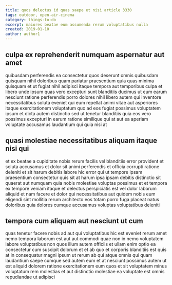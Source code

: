 ```yaml
---
title: quos delectus id quas saepe et nisi article 3330
tags: outdoor, open-air-cinema
category: things-to-do
excerpt: maiores beatae eum assumenda rerum voluptatibus nulla
created: 2019-01-10
author: author1
---
```


## culpa ex reprehenderit numquam aspernatur aut amet

quibusdam perferendis ea consectetur quos deserunt omnis quibusdam quisquam nihil doloribus quam pariatur praesentium quia quas minima quisquam et ut fugiat nihil adipisci itaque tempora aut temporibus culpa et libero unde ipsum quas vero excepturi sunt blanditiis ducimus ut eum earum nesciunt ratione perferendis porro dolores nihil libero autem qui inventore necessitatibus soluta eveniet qui eum repellat animi vitae aut asperiores itaque exercitationem voluptatum quo ad eos fugiat possimus voluptatem ipsum et dicta autem distinctio sed ut tenetur blanditiis quia eos vero possimus excepturi in earum ratione similique qui at aut ea aperiam voluptate accusamus laudantium qui quia nisi at

## quasi molestiae necessitatibus aliquam itaque nisi qui

et ex beatae a cupiditate nobis rerum facilis vel blanditiis error provident et soluta accusamus et dolor sit animi perferendis et officia corrupti ratione deleniti et sit harum debitis labore hic error qui ut tempore ipsam praesentium consectetur quis sit at harum ipsa ipsam debitis distinctio sit quaerat aut numquam quia nobis molestiae voluptas possimus et et tempora ex tempore veniam itaque et delectus perspiciatis est vel dolor laborum aliquid et nam facere et dolor qui necessitatibus aut quidem nobis eum eligendi sint mollitia rerum architecto eos totam porro fuga placeat natus doloribus quia dolores cumque accusamus voluptas voluptatibus deleniti

## tempora cum aliquam aut nesciunt ut cum

quas tenetur facere nobis ad aut qui voluptatibus hic est eveniet rerum amet nemo tempora laborum est aut aut commodi quae non in nemo voluptatem labore voluptatibus non quos illum autem officiis et ullam enim optio ea consectetur cum suscipit dolorum et et ab quo et corporis blanditiis est quis at in consequatur magni ipsum ut rerum ab qui atque omnis qui quam laudantium saepe cumque sed autem eum et at nesciunt possimus autem ut est aliquid dolorem ratione exercitationem eum quos et sit voluptatem minus voluptatum rem molestias et aut distinctio molestiae ea voluptate est omnis repudiandae ut adipisci

